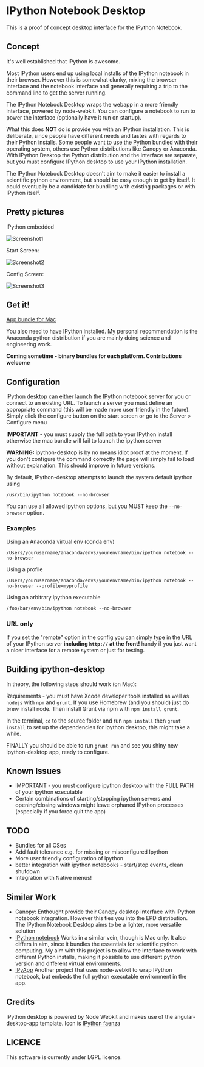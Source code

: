 # IPython Notebook Desktop

This is a proof of concept desktop interface for the IPython Notebook. 

## Concept
It's well established that IPython is awesome.

Most IPython users end up using local installs of the IPython notebook in their browser. However this is somewhat clunky, mixing the browser interface and the notebook interface and generally requiring a trip to the command line to get the server running.

The IPython Notebook Desktop wraps the webapp in a more friendly interface, powered by node-webkit. You can configure a notebook to run to power the interface (optionally have it run on startup).

What this does **NOT** do is provide you with an IPython installation. This is deliberate, since people have different needs and tastes with regards to their Python installs. Some people want to use the Python bundled with their operating system, others use Python distributions like Canopy or Anaconda. With IPython Desktop the Python distribution and the interface are separate, but you must configure IPython desktop to use your IPython installation.

The IPython Notebook Desktop doesn't aim to make it easier to install a scientific python environment, but should be easy enough to get by itself. It could eventually be a candidate for bundling with existing packages or with IPython itself.


## Pretty pictures
IPython embedded

![Screenshot1](https://raw.githubusercontent.com/mangecoeur/ipython-desktop/master/assets/Screenshot1.png "Screenshot1")

Start Screen:

![Screenshot2](https://raw.githubusercontent.com/mangecoeur/ipython-desktop/master/assets/Screenshot2.png "Start screen")

Config Screen:

![Screenshot3](https://raw.githubusercontent.com/mangecoeur/ipython-desktop/master/assets/Screenshot3.png "Screenshot3")


## Get it!
[App bundle for Mac](https://github.com/mangecoeur/ipython-desktop/raw/master/apps/ipython-desktop.zip)

You also need to have IPython installed. My personal recommendation is the Anaconda python distribution if you are mainly doing science and engineering work.

**Coming sometime - binary bundles for each platform. Contributions welcome**

## Configuration

IPython desktop can either launch the IPython notebook server for you or connect to an existing URL. To launch a server you must define an appropriate command (this will be made more user friendly in the future). Simply click the configure button on the start screen or go to the Server > Configure menu

**IMPORTANT** - you must supply the full path to your IPython install otherwise the mac bundle will fail to launch the ipython server

**WARNING:** ipython-desktop is by no means idiot proof at the moment. If you don't configure the command correctly the page will simply fail to load without explanation. This should improve in future versions.

By default, IPython-desktop attempts to launch the system default ipython using

`/usr/bin/ipython notebook --no-browser`

You can use all allowed ipython options, but you MUST keep the `--no-browser` option.

### Examples
Using an Anaconda virtual env (conda env)

`/Users/yourusername/anaconda/envs/yourenvname/bin/ipython notebook --no-browser`

Using a profile

`/Users/yourusername/anaconda/envs/yourenvname/bin/ipython notebook --no-browser --profile=myprofile`

Using an arbitrary ipython executable

`/foo/bar/env/bin/ipython notebook --no-browser`


### URL only
If you set the "remote" option in the config you can simply type in the URL of your IPython server **including `http://` at the front!** handy if you just want a nicer interface for a remote system or just for testing.


## Building ipython-desktop
In theory, the following steps should work (on Mac):

Requirements - you must have Xcode developer tools installed as well as `nodejs` with `npm` and `grunt`. If you use Homebrew (and you should) just do brew install node. Then install Grunt via npm with `npm install grunt`.

In the terminal, `cd` to the source folder and run `npm install` then `grunt install` to set up the dependencies for ipython desktop, this might take a while. 

FINALLY you should be able to run `grunt run` and see you shiny new ipython-desktop app, ready to configure.

## Known Issues

- IMPORTANT - you must configure ipython desktop with the FULL PATH of your ipython executable
- Certain combinations of starting/stopping ipython servers and opening/closing windows might leave orphaned IPython processes (especially if you force quit the app)

## TODO
- Bundles for all OSes
- Add fault tolerance e.g. for missing or misconfigured Ipython
- More user friendly configuration of ipython
- better integration with ipython notebooks - start/stop events, clean shutdown
- Integration with Native menus!

## Similar Work
- Canopy: Enthought provide their Canopy desktop interface with IPython notebook integration. However this ties you into the EPD distribution. The IPython Notebook Desktop aims to be a lighter, more versatile solution
- [IPython notebook](https://github.com/liyanage/ipython-notebook) Works in a similar vein, though is Mac only. It also differs in aim, since it bundles the essentials for scientific python computing. My aim with this project is to allow the interface to work with different Python installs, making it possible to use different python version and different virtual environments.
- [IPyApp](https://github.com/ptone/IPyApp) Another project that uses node-webkit to wrap IPython notebook, but embeds the full python executable environment in the app.



## Credits
IPython desktop is powered by Node Webkit and makes use of the angular-desktop-app template. Icon is [IPython faenza](http://gnome-look.org/content/show.php?content=162145)

## LICENCE
This software is currently under LGPL licence.

